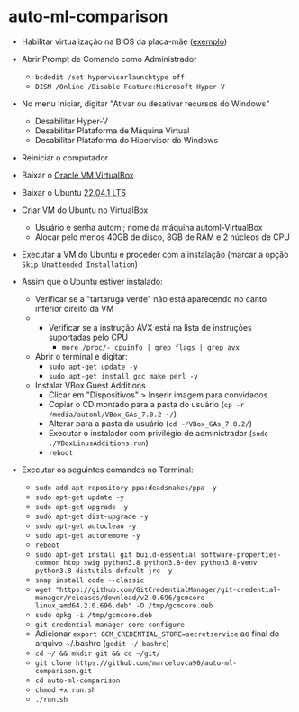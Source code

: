 # auto-ml-comparison

- Habilitar virtualização na BIOS da placa-mãe ([exemplo](https://www.youtube.com/watch?v=GK0DOfdLCa8))

- Abrir Prompt de Comando como Administrador
	- `bcdedit /set hypervisorlaunchtype off`
	- `DISM /Online /Disable-Feature:Microsoft-Hyper-V`

- No menu Iniciar, digitar "Ativar ou desativar recursos do Windows"
	- Desabilitar Hyper-V
	- Desabilitar Plataforma de Máquina Virtual
	- Desabilitar Plataforma do Hipervisor do Windows

- Reiniciar o computador

- Baixar o [Oracle VM VirtualBox](https://download.virtualbox.org/virtualbox/7.0.4/VirtualBox-7.0.4-154605-Win.exe)

- Baixar o Ubuntu [22.04.1 LTS](https://releases.ubuntu.com/22.04/ubuntu-22.04.1-desktop-amd64.iso)

- Criar VM do Ubuntu no VirtualBox
	- Usuário e senha automl; nome da máquina automl-VirtualBox
	- Alocar pelo menos 40GB de disco, 8GB de RAM e 2 núcleos de CPU

- Executar a VM do Ubuntu e proceder com a instalação (marcar a opção `Skip Unattended Installation`)

- Assim que o Ubuntu estiver instalado:
	- Verificar se a "tartaruga verde" não está aparecendo no canto inferior direito da VM
	- - Verificar se a instrução AVX está na lista de instruções suportadas pelo CPU
		- `more /proc/- cpuinfo | grep flags | grep avx`
	- Abrir o terminal e digitar:
		- `sudo apt-get update -y`
		- `sudo apt-get install gcc make perl -y`
	- Instalar VBox Guest Additions
		- Clicar em "Dispositivos" > Inserir imagem para convidados
		- Copiar o CD montado para a pasta do usuário (`cp -r /media/automl/VBox_GAs_7.0.2 ~/`)
		- Alterar para a pasta do usuário (`cd ~/VBox_GAs_7.0.2/`)
		- Executar o instalador com privilégio de administrador (`sudo ./VBoxLinusAdditions.run`)
		- `reboot`
	
- Executar os seguintes comandos no Terminal:
	- `sudo add-apt-repository ppa:deadsnakes/ppa -y`
	- `sudo apt-get update -y`
	- `sudo apt-get upgrade -y`
	- `sudo apt-get dist-upgrade -y`
	- `sudo apt-get autoclean -y`
	- `sudo apt-get autoremove -y`
	- `reboot`
	- `sudo apt-get install git build-essential software-properties-common htop swig python3.8 python3.8-dev python3.8-venv python3.8-distutils default-jre -y`
	- `snap install code --classic`
	- `wget "https://github.com/GitCredentialManager/git-credential-manager/releases/download/v2.0.696/gcmcore-linux_amd64.2.0.696.deb" -O /tmp/gcmcore.deb`
	- `sudo dpkg -i /tmp/gcmcore.deb`
	- `git-credential-manager-core configure`
	- Adicionar `export GCM_CREDENTIAL_STORE=secretservice` ao final do arquivo ~/.bashrc (`gedit ~/.bashrc`)
	- `cd ~/ && mkdir git && cd ~/git/`
	- `git clone https://github.com/marcelovca90/auto-ml-comparison.git`
	- `cd auto-ml-comparison`
	- `chmod +x run.sh`
	- `./run.sh`
